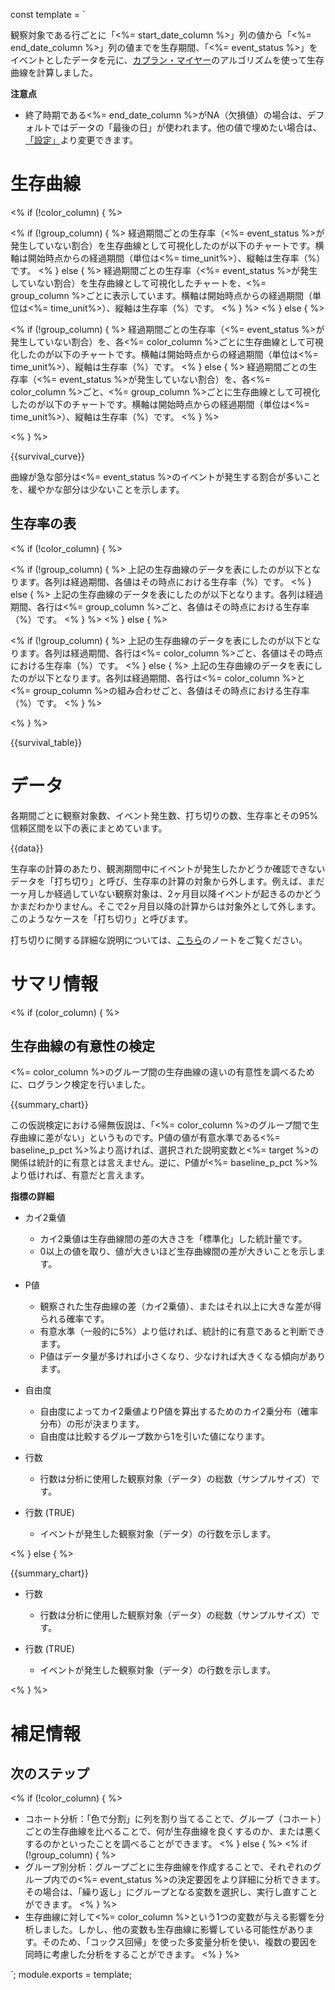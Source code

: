 const template = `

観察対象である行ごとに「<%= start_date_column %>」列の値から「<%= end_date_column %>」列の値までを生存期間、「<%= event_status %>」をイベントとしたデータを元に、[カプラン・マイヤー](https://exploratory.io/note/exploratory/ITp4cVo8)のアルゴリズムを使って生存曲線を計算しました。

**注意点**

* 終了時期である<%= end_date_column %>がNA（欠損値）の場合は、デフォルトではデータの「最後の日」が使われます。他の値で埋めたい場合は、[「設定」](//analytics/settings/impute_end_date)より変更できます。

# 生存曲線

<% if (!color_column) { %>

<% if (!group_column) { %>
経過期間ごとの生存率（<%= event_status %>が発生していない割合）を生存曲線として可視化したのが以下のチャートです。横軸は開始時点からの経過期間（単位は<%= time_unit%>）、縦軸は生存率（%）です。
<% } else { %>
経過期間ごとの生存率（<%= event_status %>が発生していない割合）を生存曲線として可視化したチャートを、<%= group_column %>ごとに表示しています。横軸は開始時点からの経過期間（単位は<%= time_unit%>）、縦軸は生存率（%）です。
<% } %>
<% } else { %>

<% if (!group_column) { %>
経過期間ごとの生存率（<%= event_status %>が発生していない割合）を、各<%= color_column %>ごとに生存曲線として可視化したのが以下のチャートです。横軸は開始時点からの経過期間（単位は<%= time_unit%>）、縦軸は生存率（%）です。
<% } else { %>
経過期間ごとの生存率（<%= event_status %>が発生していない割合）を、各<%= color_column %>ごと、<%= group_column %>ごとに生存曲線として可視化したのが以下のチャートです。横軸は開始時点からの経過期間（単位は<%= time_unit%>）、縦軸は生存率（%）です。
<% } %>

<% } %>

{{survival_curve}}

曲線が急な部分は<%= event_status %>のイベントが発生する割合が多いことを、緩やかな部分は少ないことを示します。

## 生存率の表

<% if (!color_column) { %>

<% if (!group_column) { %>
上記の生存曲線のデータを表にしたのが以下となります。各列は経過期間、各値はその時点における生存率（%）です。
<% } else { %>
上記の生存曲線のデータを表にしたのが以下となります。各列は経過期間、各行は<%= group_column %>ごと、各値はその時点における生存率（%）です。
<% } %>
<% } else { %>

<% if (!group_column) { %>
上記の生存曲線のデータを表にしたのが以下となります。各列は経過期間、各行は<%= color_column %>ごと、各値はその時点における生存率（%）です。
<% } else { %>
上記の生存曲線のデータを表にしたのが以下となります。各列は経過期間、各行は<%= color_column %>と<%= group_column %>の組み合わせごと、各値はその時点における生存率（%）です。
<% } %>

<% } %>

{{survival_table}}

# データ

各期間ごとに観察対象数、イベント発生数、打ち切りの数、生存率とその95%信頼区間を以下の表にまとめています。

{{data}}

生存率の計算のあたり、観測期間中にイベントが発生したかどうか確認できないデータを「打ち切り」と呼び、生存率の計算の対象から外します。例えば、まだ一ヶ月しか経過していない観察対象は、2ヶ月目以降イベントが起きるのかどうかまだわかりません。そこで2ヶ月目以降の計算からは対象外として外します。このようなケースを「打ち切り」と呼びます。

打ち切りに関する詳細な説明については、[こちら](https://exploratory.io/note/exploratory/ITp4cVo8)のノートをご覧ください。

# サマリ情報

<% if (color_column) { %>

## 生存曲線の有意性の検定

<%= color_column %>のグループ間の生存曲線の違いの有意性を調べるために、ログランク検定を行いました。

{{summary_chart}}

この仮説検定における帰無仮説は、「<%= color_column %>のグループ間で生存曲線に差がない」というものです。P値の値が有意水準である<%= baseline_p_pct %>%より高ければ、選択された説明変数と<%= target %>の関係は統計的に有意とは言えません。逆に、P値が<%= baseline_p_pct %>%より低ければ、有意だと言えます。

**指標の詳細**

* カイ2乗値
  * カイ2乗値は生存曲線間の差の大きさを「標準化」した統計量です。
  * 0以上の値を取り、値が大きいほど生存曲線間の差が大きいことを示します。

* P値
  * 観察された生存曲線の差（カイ2乗値）、またはそれ以上に大きな差が得られる確率です。
  * 有意水準（一般的に5%）より低ければ、統計的に有意であると判断できます。
  * P値はデータ量が多ければ小さくなり、少なければ大きくなる傾向があります。

* 自由度
  * 自由度によってカイ2乗値よりP値を算出するためのカイ2乗分布（確率分布）の形が決まります。
  * 自由度は比較するグループ数から1を引いた値になります。

* 行数
  * 行数は分析に使用した観察対象（データ）の総数（サンプルサイズ）です。

* 行数 (TRUE)
  * イベントが発生した観察対象（データ）の行数を示します。

<% } else { %>

{{summary_chart}}

* 行数
  * 行数は分析に使用した観察対象（データ）の総数（サンプルサイズ）です。

* 行数 (TRUE)
  * イベントが発生した観察対象（データ）の行数を示します。

<% } %>


# 補足情報

## 次のステップ

<% if (!color_column) { %>
* コホート分析：「色で分割」に列を割り当てることで、グループ（コホート）ごとの生存曲線を比べることで、何が生存曲線を良くするのか、または悪くするのかといったことを調べることができます。
<% } else { %>
<% if (!group_column) { %>
* グループ別分析：グループごとに生存曲線を作成することで、それぞれのグループ内での<%= event_status %>の決定要因をより詳細に分析できます。その場合は、「繰り返し」にグループとなる変数を選択し、実行し直すことができます。
<% } %>
* 生存曲線に対して<%= color_column %>という1つの変数が与える影響を分析しました。しかし、他の変数も生存曲線に影響している可能性があります。そのため、「コックス回帰」を使った多変量分析を使い、複数の要因を同時に考慮した分析をすることができます。
<% } %>


`;
module.exports = template;
